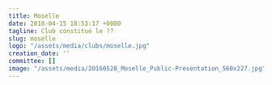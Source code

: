 ```yaml
---
title: Moselle
date: 2018-04-15 18:53:17 +0000
tagline: Club constitué le ??
slug: moselle
logo: "/assets/media/clubs/moselle.jpg"
creation_date: ''
committee: []
image: "/assets/media/20160528_Moselle_Public-Presentation_560x227.jpg"
---
```

